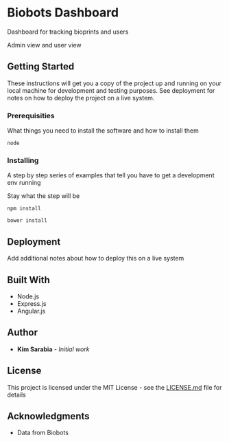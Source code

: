 # Biobots Dashboard

Dashboard for tracking bioprints and users

Admin view and user view

## Getting Started

These instructions will get you a copy of the project up and running on your local machine for development and testing purposes. See deployment for notes on how to deploy the project on a live system.

### Prerequisities

What things you need to install the software and how to install them

```
node
```

### Installing

A step by step series of examples that tell you have to get a development env running

Stay what the step will be

```
npm install
```

```
bower install
```

## Deployment

Add additional notes about how to deploy this on a live system

## Built With

* Node.js
* Express.js
* Angular.js


## Author

* **Kim Sarabia** - *Initial work*

## License

This project is licensed under the MIT License - see the [LICENSE.md](LICENSE.md) file for details

## Acknowledgments

* Data from Biobots
